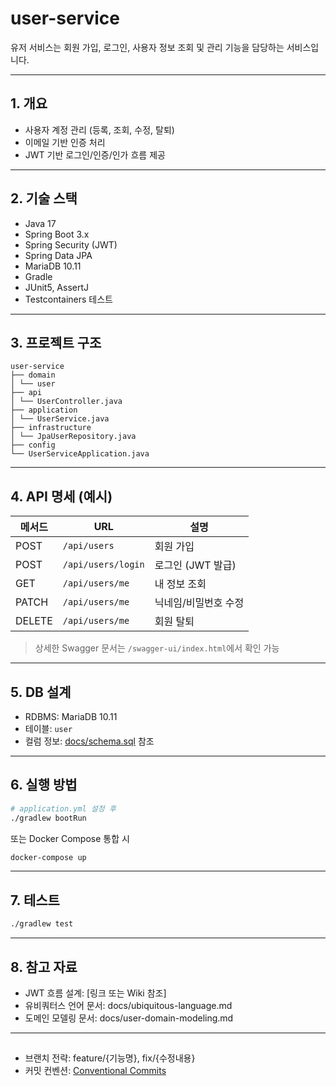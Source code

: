 # user-service

유저 서비스는 회원 가입, 로그인, 사용자 정보 조회 및 관리 기능을 담당하는 서비스입니다.

---

## 1. 개요

- 사용자 계정 관리 (등록, 조회, 수정, 탈퇴)
- 이메일 기반 인증 처리
- JWT 기반 로그인/인증/인가 흐름 제공

---

## 2. 기술 스택

- Java 17
- Spring Boot 3.x
- Spring Security (JWT)
- Spring Data JPA
- MariaDB 10.11
- Gradle
- JUnit5, AssertJ
- Testcontainers 테스트

---

## 3. 프로젝트 구조
```
user-service
├── domain
│ └── user
├── api
│ └── UserController.java
├── application
│ └── UserService.java
├── infrastructure
│ └── JpaUserRepository.java
├── config
└── UserServiceApplication.java
```

---

## 4. API 명세 (예시)

| 메서드 | URL             | 설명         |
|--------|------------------|--------------|
| POST   | `/api/users`     | 회원 가입    |
| POST   | `/api/users/login` | 로그인 (JWT 발급) |
| GET    | `/api/users/me`  | 내 정보 조회 |
| PATCH  | `/api/users/me`  | 닉네임/비밀번호 수정 |
| DELETE | `/api/users/me`  | 회원 탈퇴    |

> 상세한 Swagger 문서는 `/swagger-ui/index.html`에서 확인 가능

---

## 5. DB 설계

- RDBMS: MariaDB 10.11
- 테이블: `user`
- 컬럼 정보: [docs/schema.sql](./docs/schema.sql) 참조

---

## 6. 실행 방법

```bash
# application.yml 설정 후
./gradlew bootRun
```
또는 Docker Compose 통합 시
```bash
docker-compose up
```

---

## 7. 테스트

```bash
./gradlew test
```

---

## 8. 참고 자료
- JWT 흐름 설계: [링크 또는 Wiki 참조]
- 유비쿼터스 언어 문서: docs/ubiquitous-language.md
- 도메인 모델링 문서: docs/user-domain-modeling.md

---

## 
- 브랜치 전략: feature/{기능명}, fix/{수정내용}
- 커밋 컨벤션: <a href="https://www.conventionalcommits.org/ko/v1.0.0/" target="_blank">Conventional Commits</a>

